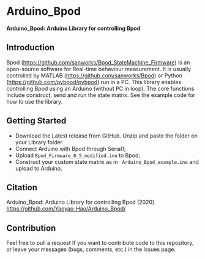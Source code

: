 # Arduino_Bpod

**Arduino_Bpod: Arduino Library for controlling Bpod**

## Introduction
Bpod (https://github.com/sanworks/Bpod_StateMachine_Firmware) is an open-source software for Real-time behaviour measurement. It is usually controlled by MATLAB (https://github.com/sanworks/Bpod) or Python (https://github.com/pybpod/pybpod) run in a PC. This library enables controlling Bpod using an Arduino (without PC in loop). The core functions include construct, send and run the state matrix. See the example code for how to use the library.

## Getting Started
* Download the Latest release from GitHub. Unzip and paste the folder on your Library folder.
* Connect Arduino with Bpod through Serial1;
* Upload ```Bpod_Firmware_0_5_modified.ino``` to Bpod;
* Construct your custom state matrix as in ``` Arduino_Bpod_example.ino```  and upload to Arduino;

## Citation

Arduino_Bpod: Arduino Library for controlling Bpod (2020) https://github.com/Yaoyao-Hao/Arduino_Bpod/

## Contribution
Feel free to pull a request If you want to contribute code to this repository, or leave your messages (bugs, comments, etc.) in the Issues page.
